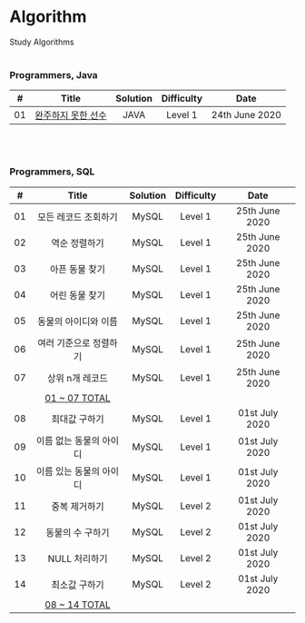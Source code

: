 # Algorithm
Study Algorithms
<br/><br/>

### Programmers, Java
| # | Title          | Solution | Difficulty | Date     |
| :---: | :------------: | :------: | :----: | :------: |
| 01 | [완주하지 못한 선수](https://github.com/devcolton/Algorithms/blob/master/programmers/Java/src/hash/AnIncompletePlayer.java "go to see a code") |   JAVA   |  Level 1   |  24th June 2020  |

<br/><br/>

### Programmers, SQL

| # | Title          | Solution | Difficulty | Date     |
| :---: | :------------: | :------: | :----: | :------: |
| 01 | 모든 레코드 조회하기 | MySQL | Level 1 | 25th June 2020 |
| 02 | 역순 정렬하기 | MySQL | Level 1 | 25th June 2020 |
| 03 | 아픈 동물 찾기| MySQL | Level 1 | 25th June 2020 |
| 04 | 어린 동물 찾기 | MySQL | Level 1 | 25th June 2020 |
| 05 | 동물의 아이디와 이름 | MySQL | Level 1 | 25th June 2020 |
| 06 | 여러 기준으로 정렬하기 | MySQL | Level 1 | 25th June 2020 |
| 07 | 상위 n개 레코드 | MySQL | Level 1 | 25th June 2020 |
||[01 ~ 07 TOTAL](https://github.com/devcolton/Algorithms/blob/master/programmers/SQL/Select_Level_1.sql "go to see a code") ||||
| 08 | 최대값 구하기 | MySQL | Level 1 | 01st July 2020 |
| 09 | 이름 없는 동물의 아이디 | MySQL | Level 1 | 01st July 2020 |
| 10 | 이름 있는 동물의 아이디| MySQL | Level 1 | 01st July 2020 |
| 11 | 중복 제거하기 | MySQL | Level 2 | 01st July 2020 |
| 12 | 동물의 수 구하기 | MySQL | Level 2 | 01st July 2020 |
| 13 | NULL 처리하기 | MySQL | Level 2 | 01st July 2020 |
| 14 | 최소값 구하기 | MySQL | Level 2 | 01st July 2020 |
||[08 ~ 14 TOTAL](https://github.com/devcolton/Algorithms/blob/master/programmers/SQL/Select_Level_1&2.sql "go to see a code") ||||

<br/><br/>
